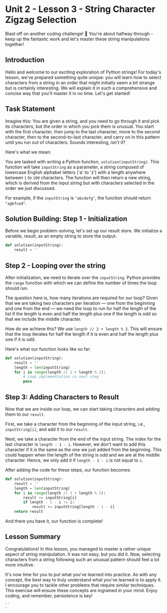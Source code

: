 # Unit 2 - Lesson 3 - String Character Zigzag Selection
Blast off on another coding challenge! 🚀 You're about halfway through - keep up the fantastic work and let's master these string manipulations together!

## Introduction
Hello and welcome to our exciting exploration of Python strings! For today's lesson, we've prepared something quite unique: you will learn how to select characters from a string in an order that might initially seem a bit strange but is certainly interesting. We will explain it in such a comprehensive and concise way that you'll master it in no time. Let's get started!

## Task Statement
Imagine this: You are given a string, and you need to go through it and pick its characters, but the order in which you pick them is unusual. You start with the first character, then jump to the last character, move to the second character, then to the second-to-last character, and carry on in this pattern until you run out of characters. Sounds interesting, isn't it?

Here's what we mean:

You are tasked with writing a Python function, `solution(inputString)`. This function will take `inputString` as a parameter, a string composed of lowercase English alphabet letters ('a' to 'z') with a length anywhere between `1` to `100` characters. The function will then return a new string, which is derived from the input string but with characters selected in the order we just discussed.

For example, if the `inputString` is `"abcdefg"`, the function should return `"agbfced"`.

## Solution Building: Step 1 - Initialization
Before we begin problem-solving, let's set up our result store. We initialize a variable, result, as an empty string to store the output.

```Python
def solution(inputString):
    result = ''
```

## Step 2 - Looping over the string
After initialization, we need to iterate over the `inputString`. Python provides the `range` function with which we can define the number of times the loop should run.

The question here is, how many iterations are required for our loop? Given that we are taking two characters per iteration — one from the beginning and one from the end — we need the loop to run for half the length of the list if the length is even and half the length plus one if the length is odd so that we include the middle character.

How do we achieve this? We use `length // 2 + length % 2`. This will ensure that the loop iterates for half the length if it is even and half the length plus one if it is odd.

Here's what our function looks like so far:

```Python
def solution(inputString):
    result = ''
    length = len(inputString)
    for i in range(length // 2 + length % 2):
        # Loop implementation in next step
        pass
```

## Step 3: Adding Characters to Result
Now that we are inside our loop, we can start taking characters and adding them to our `result`.

First, we take a character from the beginning of the input string, i.e., `inputString[i]`, and add it to our `result`.

Next, we take a character from the end of the input string. The index for the last character is `length - 1 - i`. However, we don't want to add this character if it is the same as the one we just added from the beginning. This could happen when the length of the string is odd and we are at the middle character. Hence, we only add it if `length - 1 - i` is not equal to `i`.

After adding the code for these steps, our function becomes:

```Python
def solution(inputString):
    result = ''
    length = len(inputString)
    for i in range(length // 2 + length % 2):
        result += inputString[i]
        if length - 1 - i != i:
            result += inputString[length - 1 - i]
    return result
```

And there you have it, our function is complete!

## Lesson Summary
Congratulations! In this lesson, you managed to master a rather unique aspect of string manipulation. It was not easy, but you did it. Now, selecting characters from a string following such an unusual pattern should feel a lot more intuitive.

It's now time for you to put what you've learned into practice. As with any concept, the best way to truly understand what you've learned is to apply it. I encourage you to tackle other problems that require similar techniques. This exercise will ensure these concepts are ingrained in your mind. Enjoy coding, and remember, persistence is key!

```
``
`